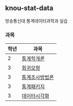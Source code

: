 ## knou-stat-data
방송통신대 통계데이터과학과 실습

### 과목

|학년 |과목     |
|---|---        |
|2  | [통계학개론](https://github.com/devgskim/knou-stat-data/tree/master/stat-intro)|
|3  | [회귀모형](https://github.com/devgskim/knou-stat-data/tree/master/regression-analy) |
|3  | [통계조사방법론](https://github.com/devgskim/knou-stat-data/tree/master/stat-survey-method)|
|3  | [통계패키지](https://github.com/devgskim/knou-stat-data/tree/master/stst-package)|
|3  | [데이터시각화](https://github.com/devgskim/knou-stat-data/tree/master/data-visual)|
  
